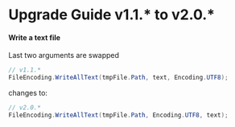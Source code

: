 ﻿# Upgrade Guide v1.1.* to v2.0.*

#### Write a text file

Last two arguments are swapped

```csharp
// v1.1.*
FileEncoding.WriteAllText(tmpFile.Path, text, Encoding.UTF8);
```
changes to:
```csharp
// v2.0.*
FileEncoding.WriteAllText(tmpFile.Path, Encoding.UTF8, text);
```